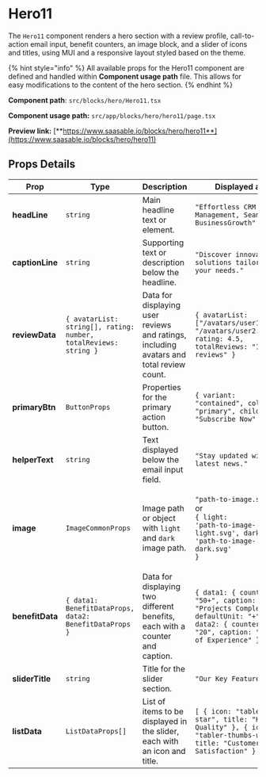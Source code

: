 # Hero11

The `Hero11` component renders a hero section with a review profile, call-to-action email input, benefit counters, an image block, and a slider of icons and titles, using MUI and a responsive layout styled based on the theme.

{% hint style="info" %}
All available props for the Hero11 component are defined and handled within **Component usage path** file. This allows for easy modifications to the content of the hero section.
{% endhint %}

**Component path**: `src/blocks/hero/Hero11.tsx`

**Component usage path:**  `src/app/blocks/hero/hero11/page.tsx`

**Preview link:** [**https://www.saasable.io/blocks/hero/hero11**](https://www.saasable.io/blocks/hero/hero11)

## Props Details

| Prop            | Type                                                             | Description                                                                             | Displayed as                                                                                                                               |
| --------------- | ---------------------------------------------------------------- | --------------------------------------------------------------------------------------- | ------------------------------------------------------------------------------------------------------------------------------------------ |
| **headLine**    | `string`                                                         | Main headline text or element.                                                          | `"Effortless CRM Management, Seamless BusinessGrowth"`                                                                                     |
| **captionLine** | `string`                                                         | Supporting text or description below the headline.                                      | `"Discover innovative solutions tailored to your needs."`                                                                                  |
| **reviewData**  | `{ avatarList: string[], rating: number, totalReviews: string }` | Data for displaying user reviews and ratings, including avatars and total review count. | `{ avatarList: ["/avatars/user1.jpg", "/avatars/user2.jpg"], rating: 4.5, totalReviews: "150 reviews" }`                                   |
| **primaryBtn**  | `ButtonProps`                                                    | Properties for the primary action button.                                               | `{ variant: "contained", color: "primary", children: "Subscribe Now" }`                                                                    |
| **helperText**  | `string`                                                         | Text displayed below the email input field.                                             | `"Stay updated with our latest news."`                                                                                                     |
| **image**       | `ImageCommonProps`                                               | Image path or object with `light` and `dark` image path.                                | <p><code>"path-to-image.svg"</code><br> or <br><code>{ light: 'path-to-image-light.svg', dark: 'path-to-image-dark.svg' }</code></p>       |
| **benefitData** | `{ data1: BenefitDataProps, data2: BenefitDataProps }`           | Data for displaying two different benefits, each with a counter and caption.            | `{ data1: { counter: "50+", caption: "Projects Completed", defaultUnit: "+" }, data2: { counter: "20", caption: "Years of Experience" } }` |
| **sliderTitle** | `string`                                                         | Title for the slider section.                                                           | `"Our Key Features"`                                                                                                                       |
| **listData**    | `ListDataProps[]`                                                | List of items to be displayed in the slider, each with an icon and title.               | `[ { icon: "tabler-star", title: "High Quality" }, { icon: "tabler-thumbs-up", title: "Customer Satisfaction" } ]`                         |
